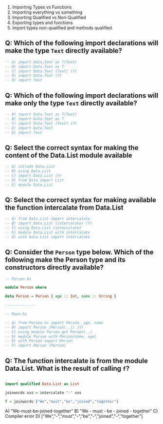 1. Importing Types vs Functions
2. Importing everything vs something
3. Importing Qualified vs Non-Qualified
4. Exporting types and functions
5. Import types non-qualified and methods qualified.

## Q: Which of the following import declarations will make the type `Text` directly available?

```haskell
-- A) import Data.Text as T(Text)
-- B) import Data.Text as T
-- C) import Data.Text (Text) (Y)
-- D) import Data.Text (Y)
-- E) import Text
```

## Q: Which of the following import declarations will make only the type `Text` directly available?

```haskell
-- A) import Data.Text as T(Text)
-- B) import Data.Text as T
-- C) import Data.Text (Text) (Y)
-- D) import Data.Text
-- E) import Text
```

## Q: Select the correct syntax for making the content of the Data.List module available

```haskell
-- A) include Data.List
-- B) using Data.List
-- C) import Data.List (Y)
-- D) from Data import List
-- E) module Data.List
```

## Q: Select the correct syntax for making available the function intercalate from Data.List

```haskell
-- A) from Data.List import intercalate
-- B) import Data.List (intercalate) (Y)
-- C) using Data.List (intercalate)
-- D) module Data.List with intercalate
-- E) with Data.List import intercalate
```

## Q: Consider the `Person` type below. Which of the following make the Person type and its constructors directly available?

```haskell
-- Person.hs

module Person where

data Person = Person { age :: Int, name :: String }

--------------

-- Main.hs

-- A) from Person.hs import Person, age, name
-- B) import Person (Person(..)) (Y)
-- C) using module Person get Person(..)
-- D) module Person with Person(name, age)
-- E) with Person import Person
-- F) import Person (Person) 
```


## Q: The function intercalate is from the module Data.List. What is the result of calling `f`?

```haskell 

import qualified Data.List as List

joinwords xss = intercalate "-" xss

f = joinwords ["We","must","be","joined","together"]

```

A) "We-must-be-joined-together"
B) "We - must - be - joined - together"
C) Compiler error
D) ["We","-","must","-","be","-","joined","-","together"]

